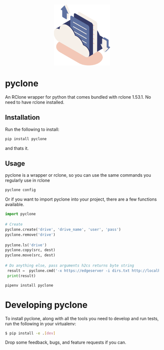 <p align="center">
  <img height="200px" src="media/logo.png" >
</p>

# pyclone

An RClone wrapper for python that comes bundled with rclone 1.53.1. No need to have rclone installed.

## Installation

Run the following to install:

```python
pip install pyclone
```


and thats it.

## Usage

pyclone is a wrapper or rclone, so you can use the same commands you regularly use in rclone

```bash
pyclone config
```

Or if you want to import pyclone into your project, there are a few functions available.

```python
import pyclone

# Create
pyclone.create('drive', 'drive_name', 'user', 'pass')
pyclone.remove('drive')

pyclone.ls('drive')
pyclone.copy(src, dest)
pyclone.move(src, dest)

# Do anything else, pass arguments h2cs returns byte string
 result =  pyclone.cmd('-x https://edgeserver -i dirs.txt http://localhost/', 'driver')
 print(result)
```


```python
pipenv install pyclone
```

# Developing pyclone 

To install pyclone, along with all the tools you need to develop and run tests, run the following in your virtualenv:

```bash
$ pip install -e .[dev]
```

Drop some feedback, bugs, and feature requests if you can.

